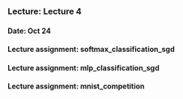### Lecture: Lecture 4
#### Date: Oct 24
#### Lecture assignment: softmax_classification_sgd
#### Lecture assignment: mlp_classification_sgd
#### Lecture assignment: mnist_competition
